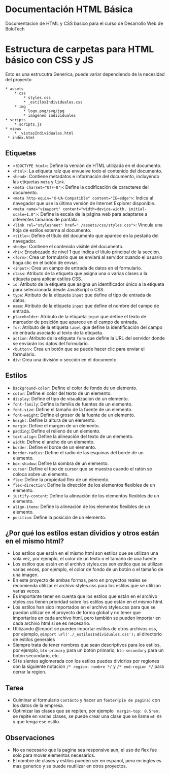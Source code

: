 # Documentación HTML Básica

Documentacion de HTML y CSS basico para el curso de Desarrollo Web de BoluTech

# Estructura de carpetas para HTML básico con CSS y JS

Esto es una estrucutra Generica, puede variar dependiendo de la necesidad del proyecto

    * assets
        * css
            * styles.css
            * _estilosIndividuales.css
        * img
            * logo.png/svg/jpg
            * imagenes individuales
    * scripts
        * scripts.js
    * views    
        * _vistasIndividuales.html
     * index.html
## Etiquetas

- `<!DOCTYPE html>`: Define la versión de HTML utilizada en el documento.
- `<html>`: La etiqueta raíz que envuelve todo el contenido del documento.
- `<head>`: Contiene metadatos e información del documento, incluyendo las etiquetas `meta` y `link`.
- `<meta charset="UTF-8">`: Define la codificación de caracteres del documento.
- `<meta http-equiv="X-UA-Compatible" content="IE=edge">`: Indica al navegador que use la última versión de Internet Explorer disponible.
- `<meta name="viewport" content="width=device-width, initial-scale=1.0">`: Define la escala de la página web para adaptarse a diferentes tamaños de pantalla.
- `<link rel="stylesheet" href="./assets/css/styles.css">`: Vincula una hoja de estilos externa al documento.
- `<title>`: Define el título del documento que aparece en la pestaña del navegador.
- `<body>`: Contiene el contenido visible del documento.
- `<h1>`: Encabezado de nivel 1 que indica el título principal de la sección.
- `<form>`: Crea un formulario que se enviará al servidor cuando el usuario haga clic en el botón de enviar.
- `<input>`: Crea un campo de entrada de datos en el formulario.
- `class`: Atributo de la etiqueta que asigna una o varias clases a la etiqueta para aplicar estilos CSS.
- `id`: Atributo de la etiqueta que asigna un identificador único a la etiqueta para seleccionarla desde JavaScript o CSS.
- `type`: Atributo de la etiqueta `input` que define el tipo de entrada de datos.
- `name`: Atributo de la etiqueta `input` que define el nombre del campo de entrada.
- `placeholder`: Atributo de la etiqueta `input` que define el texto de marcador de posición que aparece en el campo de entrada.
- `for`: Atributo de la etiqueta `label` que define la identificación del campo de entrada asociado al texto de la etiqueta.
- `action`: Atributo de la etiqueta `form` que define la URL del servidor donde se enviarán los datos del formulario.
- `<button>`: Crea un botón que se puede hacer clic para enviar el formulario.
- `div`: Crea una división o sección en el documento.


## Estilos

- `background-color`: Define el color de fondo de un elemento.
- `color`: Define el color del texto de un elemento.
- `display`: Define el tipo de visualización de un elemento.
- `font-family`: Define la familia de fuentes de un elemento.
- `font-size`: Define el tamaño de la fuente de un elemento.
- `font-weight`: Define el grosor de la fuente de un elemento.
- `height`: Define la altura de un elemento.
- `margin`: Define el margen de un elemento.
- `padding`: Define el relleno de un elemento.
- `text-align`: Define la alineación del texto de un elemento.
- `width`: Define el ancho de un elemento.
- `border`: Define el borde de un elemento.
- `border-radius`: Define el radio de las esquinas del borde de un elemento.
- `box-shadow`: Define la sombra de un elemento.
- `cursor`: Define el tipo de cursor que se muestra cuando el ratón se coloca sobre un elemento.
- `flex`: Define la propiedad flex de un elemento.
- `flex-direction`: Define la dirección de los elementos flexibles de un elemento.
- `justify-content`: Define la alineación de los elementos flexibles de un elemento.
- `align-items`: Define la alineación de los elementos flexibles de un elemento.
- `position`: Define la posición de un elemento.

## ¿Por qué los estilos estan dividios y otros están en el mismo html?

- Los estilos que están en el mismo html son estilos que se utilizan una sola vez, por ejemplo, el color de un texto o el tamaño de una fuente.
- Los estilos que están en el archivo styles.css son estilos que se utilizan varias veces, por ejemplo, el color de fondo de un botón o el tamaño de una imagen.
- En este proyecto de ambas formas, pero en proyectos reales se recomienda utilizar el archivo styles.css para los estilos que se utilizan varias veces.
- Es importante tener en cuenta que los estilos que están en el archivo styles.css tienen prioridad sobre los estilos que están en el mismo html.
- Los estilos han sido importados en el archivo styles.css para que se puedan utilizar en el proyecto de forma global y no tener que importarlos en cada archivo html, pero también se pueden importar en cada archivo html si se es necesario.
- Utilizando @import se pueden importar estilos de otros archivos css, por ejemplo, `@import url('./_estilosIndividuales.css');` al directorio de estilos generales
- Siempre trata de tener nombres que sean descriptivos para los estilos, por ejemplo, `btn-primary` para un botón primario, `btn-secondary` para un botón secundario, etc.
- Si te sientes aglomerada con los estilos puedes dividrlos por regiones con la siguiente notacion `/* region: nombre */` y `/* end-region */` para cerrar la region.


## Tarea

- Culminar el formulario `Contácto` y hacer un `footer(pie de pagina)` con los datos de la empresa.
- Optimizar las clases que se repiten, por ejemplo ` margin-top: 0.5rem;` se repite en varias clases, se puede crear una clase que se llame `mt-05` y que tenga ese estilo.


## Observaciones

- No es necesario que la pagina sea responsive aun, el uso de flex fue solo para mover elementos necesarios.
- El nombre de clases y estilos pueden ser en espanol, pero en ingles es mas generico y se puede reutilizar en otros proyectos.